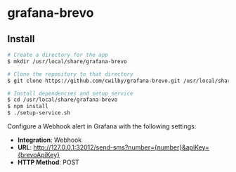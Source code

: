 # grafana-brevo

## Install

```bash
# Create a directory for the app
$ mkdir /usr/local/share/grafana-brevo

# Clone the repository to that directory
$ git clone https://github.com/cwilby/grafana-brevo.git /usr/local/share/grafana-brevo

# Install dependencies and setup service
$ cd /usr/local/share/grafana-brevo
$ npm install
$ ./setup-service.sh
```

Configure a Webhook alert in Grafana with the following settings:

* **Integration**: Webhook
* **URL**: http://127.0.0.1:32012/send-sms?number={number}&apiKey={brevoApiKey}
* **HTTP Method**: POST

